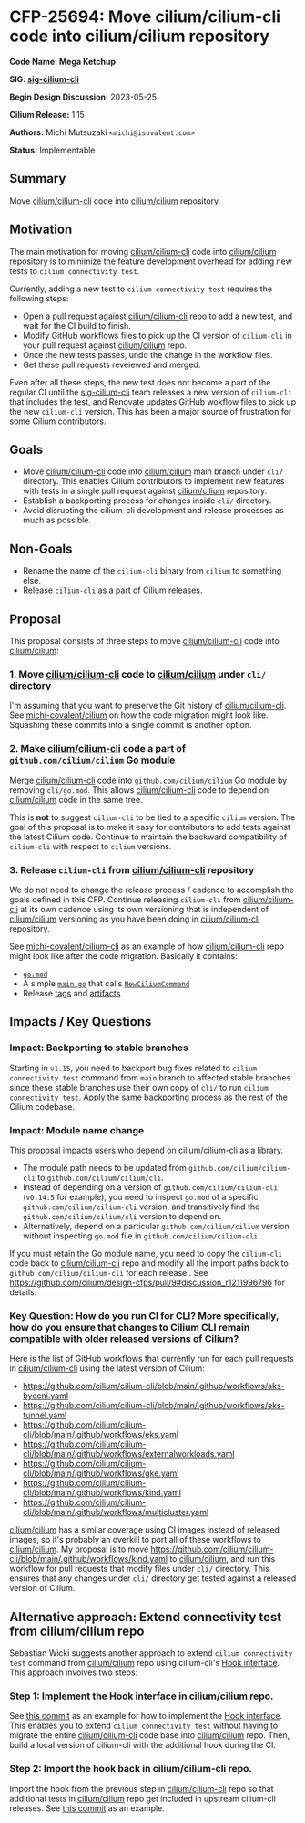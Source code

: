 # CFP-25694: Move cilium/cilium-cli code into cilium/cilium repository

**Code Name: Mega Ketchup**

**SIG: [sig-cilium-cli]**

**Begin Design Discussion:** 2023-05-25

**Cilium Release:** 1.15

**Authors:** Michi Mutsuzaki `<michi@isovalent.com>`

**Status:** Implementable

## Summary

Move [cilium/cilium-cli] code into [cilium/cilium] repository.

## Motivation

The main motivation for moving [cilium/cilium-cli] code into [cilium/cilium]
repository is to minimize the feature development overhead for adding new tests
to `cilium connectivity test`.

Currently, adding a new test to `cilium connectivity test` requires the following
steps:

- Open a pull request against [cilium/cilium-cli] repo to add a new test, and
  wait for the CI build to finish.
- Modify GitHub workflows files to pick up the CI version of `cilium-cli` in
  your pull request against [cilium/cilium] repo.
- Once the new tests passes, undo the change in the workflow files.
- Get these pull requests reveiewed and merged.

Even after all these steps, the new test does not become a part of the regular
CI until the [sig-cilium-cli] team releases a new version of `cilium-cli` that
includes the test, and Renovate updates GitHub wokflow files to pick up the new
`cilium-cli` version. This has been a major source of frustration for some Cilium
contributors.

## Goals

* Move [cilium/cilium-cli] code into [cilium/cilium] main branch under `cli/`
  directory. This enables Cilium contributors to implement new features with
  tests in a single pull request against [cilium/cilium] repository.
* Establish a backporting process for changes inside `cli/` directory.
* Avoid disrupting the cilium-cli development and release processes as much as
  possible.

## Non-Goals

* Rename the name of the `cilium-cli` binary from `cilium` to something else.
* Release `cilium-cli` as a part of Cilium releases.

## Proposal

This proposal consists of three steps to move [cilium/cilium-cli] code into
[cilium/cilium]:

### 1. Move [cilium/cilium-cli] code to [cilium/cilium] under `cli/` directory

I'm assuming that you want to preserve the Git history of [cilium/cilium-cli]. See
[michi-covalent/cilium] on how the code migration might look like. Squashing
these commits into a single commit is another option.

### 2. Make [cilium/cilium-cli] code a part of `github.com/cilium/cilium` Go module

Merge [cilium/cilium-cli] code into `github.com/cilium/cilium` Go module by
removing `cli/go.mod`. This allows [cilium/cilium-cli] code to depend on
[cilium/cilium] code in the same tree.

This is **not** to suggest `cilium-cli` to be tied to a specific `cilium`
version. The goal of this proposal is to make it easy for contributors to add
tests against the latest Cilium code. Continue to maintain the backward
compatibility of `cilium-cli` with respect to `cilium` versions.

### 3. Release `cilium-cli` from [cilium/cilium-cli] repository

We do not need to change the release process / cadence to accomplish the goals
defined in this CFP. Continue releasing `cilium-cli` from [cilium/cilium-cli] at
its own cadence using its own versioning that is independent of [cilium/cilium]
versioning as you have been doing in [cilium/cilium-cli] repository.

See [michi-covalent/cilium-cli] as an example of how [cilium/cilium-cli] repo
might look like after the code migration. Basically it contains:

- [`go.mod`](https://github.com/michi-covalent/cilium-cli/blob/865cac4f148ce88cd04d99f8ecfe61a0ae4f645f/go.mod)
- A simple [`main.go`](https://github.com/michi-covalent/cilium-cli/blob/865cac4f148ce88cd04d99f8ecfe61a0ae4f645f/main.go)
  that calls [`NewCiliumCommand`](https://github.com/cilium/cilium-cli/blob/44ae1874fae4544c0db34dac89c11e37365b76ef/cli/cmd.go#L27)
- Release [tags](https://github.com/cilium/cilium-cli/tags) and [artifacts](https://github.com/cilium/cilium-cli/releases)

## Impacts / Key Questions

### Impact: Backporting to stable branches

Starting in `v1.15`, you need to backport bug fixes related to
`cilium connectivity test` command from `main` branch to affected stable
branches since these stable branches use their own copy of `cli/` to run
`cilium connectivity test`. Apply the same [backporting process] as the rest of
the Cilium codebase.

### Impact: Module name change

This proposal impacts users who depend on [cilium/cilium-cli] as a library.

- The module path needs to be updated from `github.com/cilium/cilium-cli` to
  `github.com/cilium/cilium/cli`.
- Instead of depending on a version of `github.com/cilium/cilium-cli` (`v0.14.5`
  for example), you need to inspect `go.mod` of a specific `github.com/cilium/cilium-cli`
  version, and transitively find the `github.com/cilium/cilium/cli` version to
  depend on.
- Alternatively, depend on a particular `github.com/cilium/cilium` version without
  inspecting `go.mod` file in `github.com/cilium/cilium-cli`.

If you must retain the Go module name, you need to copy the `cilium-cli` code
back to [cilium/cilium-cli] repo and modify all the import paths back to
`github.com/cilium/cilium-cli` for each release..
See https://github.com/cilium/design-cfps/pull/9#discussion_r1211996796 for details.

### Key Question: How do you run CI for CLI? More specifically, how do you ensure that changes to Cilium CLI remain compatible with older released versions of Cilium?

Here is the list of GitHub workflows that currently run for each pull requests in [cilium/cilium-cli]
using the latest version of Cilium:

- https://github.com/cilium/cilium-cli/blob/main/.github/workflows/aks-byocni.yaml
- https://github.com/cilium/cilium-cli/blob/main/.github/workflows/eks-tunnel.yaml
- https://github.com/cilium/cilium-cli/blob/main/.github/workflows/eks.yaml
- https://github.com/cilium/cilium-cli/blob/main/.github/workflows/externalworkloads.yaml
- https://github.com/cilium/cilium-cli/blob/main/.github/workflows/gke.yaml
- https://github.com/cilium/cilium-cli/blob/main/.github/workflows/kind.yaml
- https://github.com/cilium/cilium-cli/blob/main/.github/workflows/multicluster.yaml

[cilium/cilium] has a similar coverage using CI images instead of released images,
so it's probably an overkill to port all of these workflows to [cilium/cilium]. My
proposal is to move https://github.com/cilium/cilium-cli/blob/main/.github/workflows/kind.yaml
to [cilium/cilium], and run this workflow for pull requests that modify files
under `cli/` directory. This ensures that any changes under `cli/` directory get
tested against a released version of Cilium.

## Alternative approach: Extend connectivity test from cilium/cilium repo

Sebastian Wicki suggests another approach to extend `cilium connectivity test`
command from [cilium/cilium] repo using cilium-cli's [Hook interface]. This
approach involves two steps:

### Step 1: Implement the Hook interface in cilium/cilium repo.

See [this commit](https://github.com/cilium/cilium/commit/26526a1890de6e05ca58d37b5a2da5822a3f22f0)
as an example for how to implement the [Hook interface]. This enables you to
extend `cilium connectivity test` without having to migrate the entire [cilium/cilium-cli]
code base into [cilium/cilium] repo. Then, build a local version of cilium-cli
with the additional hook during the CI.

### Step 2: Import the hook back in cilium/cilium-cli repo.

Import the hook from the previous step in [cilium/cilium-cli] repo so that
additional tests in [cilium/cilium] repo get included in upstream cilium-cli
releases. See [this commit](https://github.com/cilium/cilium-cli/commit/7b474e61be358fb0b9f2cd6fd075ba843b5d78f5)
as an example.

[sig-cilium-cli]: https://github.com/orgs/cilium/teams/sig-cilium-cli
[cilium/cilium]: https://github.com/cilium/cilium
[cilium/cilium-cli]: https://github.com/cilium/cilium-cli
[michi-covalent/cilium]: https://github.com/michi-covalent/cilium/pull/169
[michi-covalent/cilium-cli]: https://github.com/michi-covalent/cilium-cli/tree/cli-test
[backporting process]: https://docs.cilium.io/en/stable/contributing/release/backports/
[kubernetes/kubernetes staging directory]: https://github.com/kubernetes/kubernetes/tree/master/staging/
[apimachinery]: https://github.com/kubernetes/apimachinery
[Hook interface]: https://github.com/cilium/cilium-cli/blob/4a6cb76243704f96dfc02ff312b57e4d0ced0d84/internal/cli/cmd/hooks.go#L13-L17
